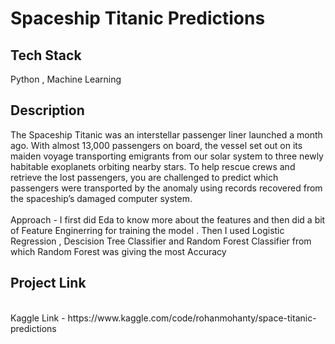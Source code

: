 
# Spaceship Titanic Predictions

## Tech Stack
Python , Machine Learning

## Description
The Spaceship Titanic was an interstellar passenger liner launched a month ago. With almost 13,000 passengers on board, the vessel set out on its maiden voyage transporting emigrants from our solar system to three newly habitable exoplanets orbiting nearby stars.
To help rescue crews and retrieve the lost passengers, you are challenged to predict which passengers were transported by the anomaly using records recovered from the spaceship’s damaged computer system.
<br>
<br>
Approach - I first did Eda to know more about the features and then did a bit of Feature Enginerring for training the model . Then I used Logistic Regression , Descision Tree Classifier and Random Forest Classifier from which Random Forest was giving the most Accuracy
## Project Link
<br>
Kaggle Link - https://www.kaggle.com/code/rohanmohanty/space-titanic-predictions

